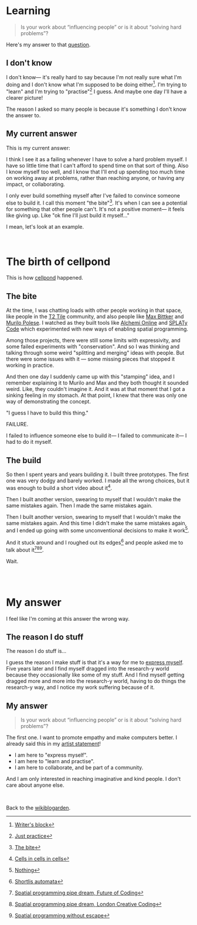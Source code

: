 # Learning

> Is your work about “influencing people” or is it about “solving hard problems”?

Here's my answer to that [question](https://www.todepond.com/wikiblogarden/blending/goals/community/).

## I don't know

I don't know— it's really hard to say because I'm not really sure what I'm doing and I don't know what I'm supposed to be doing either[^block]. I'm trying to "learn" and I'm trying to "practise"[^prac] I guess. And maybe one day I'll have a clearer picture!

The reason I asked so many people is because it's something I don't know the answer to.

## My current answer

This is my current answer: 

I think I see it as a failing whenever I have to solve a hard problem myself. I have so little time that I can't afford to spend time on that sort of thing. Also I know myself too well, and I know that I'll end up spending too much time on working away at problems, rather than reaching anyone, or having any impact, or collaborating. 

I only ever build something myself after I've failed to convince someone else to build it. I call this moment "the bite"[^bite]. It's when I can see a potential for something that other people can't. It's not a positive moment— it feels like giving up. Like "ok fine I'll just build it myself..."

I mean, let's look at an example. 

<br>

# The birth of cellpond

This is how [cellpond](https://www.youtube.com/watch?v=eQgxFuw8f1U) happened.

## The bite

At the time, I was chatting loads with other people working in that space, like people in the [T2 Tile](https://t2tile.com/) community, and also people like [Max Bittker](https://maxbittker.com/) and [Murilo Polese](http://www.murilopolese.com/). I watched as they built tools like [Alchemi Online](https://maxbittker.github.io/alchemy-online/) and [SPLATy Code](http://splatycode.bananabanana.me/) which experimented with new ways of enabling spatial programming.

Among those projects, there were still some limits with expressivity, and some failed experiments with "conservation". And so I was thinking and talking through some weird "splitting and merging" ideas with people. But there were some issues with it — some missing pieces that stopped it working in practice. 

And then one day I suddenly came up with this "stamping" idea, and I remember explaining it to Murilo and Max and they both thought it sounded weird. Like, they couldn't imagine it. And it was at that moment that I got a sinking feeling in my stomach. At that point, I knew that there was only one way of demonstrating the concept.

"I guess I have to build this thing."

FAILURE.

I failed to influence someone else to build it— I failed to communicate it— I had to do it myself.

## The build

So then I spent years and years building it. I built three prototypes. The first one was very dodgy and barely worked. I made all the wrong choices, but it was enough to build a short video about it[^cells].

Then I built another version, swearing to myself that I wouldn't make the same mistakes again. Then I made the same mistakes again. 

Then I built another version, swearing to myself that I wouldn't make the same mistakes again. And this time I didn't make the same mistakes again, and I ended up going with some unconventional decisions to make it work[^nothing].

And it stuck around and I roughed out its edges[^spell] and people asked me to talk about it[^foc][^cc][^live].

Wait.

<br>

<br>

# My answer

I feel like I'm coming at this answer the wrong way.

## The reason I do stuff

The reason I do stuff is...

I guess the reason I make stuff is that it's a way for me to [express myself](https://www.todepond.com/wikiblogarden/art/in-a-video/). Five years later and I find myself dragged into the research-y world because they occasionally like some of my stuff. And I find myself getting dragged more and more into the research-y world, having to do things the research-y way, and I notice my work suffering because of it. 

## My answer

> Is your work about “influencing people” or is it about “solving hard problems”?

The first one. I want to promote empathy and make computers better. I already said this in my [artist statement](https://www.todepond.com/wikiblogarden/art/why-bother/)!

- I am here to "express myself".
- I am here to "learn and practise".
- I am here to collaborate, and be part of a community.

And I am only interested in reaching imaginative and kind people. I don't care about anyone else.

<br>

Back to the [wikiblogarden](/wikiblogarden).

[^block]: [Writer's block](https://www.todepond.com/wikiblogarden/blending/block/)
[^prac]: [Just practice](https://www.todepond.com/wikiblogarden/genocide/platform/)
[^bite]: [The bite](https://www.todepond.com/wikiblogarden/research/bite)
[^cells]: [Cells in cells in cells](https://youtu.be/gv40Z9tVjAI)
[^nothing]: [Nothing](https://youtu.be/sQYUQNozljo)
[^spell]: [Shortlis automata](https://youtu.be/xvlsJ3FqNYU)
[^foc]: [Spatial programming pipe dream, Future of Coding](https://youtu.be/bqtVv9ts29c?si=LEIec6dJz1l-5pzk)
[^cc]: [Spatial programming pipe dream, London Creative Coding](https://www.youtube.com/live/L2U_Sd1qMJ4?si=5EfPnVuGNAZ6O1qZ&t=2580)
[^live]: [Spatial programming without escape](https://www.youtube.com/watch?v=eQgxFuw8f1U)
